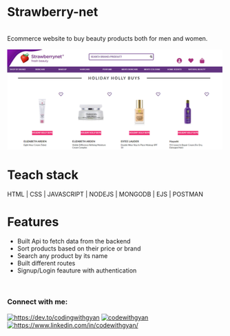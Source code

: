 # Strawberry-net

<br/>
Ecommerce website to buy beauty products both for men and women.
<br/>
<br/>
<img width="500px" src="public/web.PNG"/>
<br/>

# Teach stack

HTML | CSS | JAVASCRIPT | NODEJS | MONGODB | EJS | POSTMAN

# Features

<ul>
    <li>Built Api to fetch data from the backend</li>
    <li>Sort products based on their price or brand</li>
    <li>Search any product by its name</li>
    <li>Built different routes</li>
    <li>Signup/Login feauture with authentication</li>
</ul>
<br/>
<h3 align="left">Connect with me:</h3>
<p align="left">
<a href="https://dev.to/codingwithgyan" target="blank"><img align="center" src="https://raw.githubusercontent.com/rahuldkjain/github-profile-readme-generator/master/src/images/icons/Social/devto.svg" alt="https://dev.to/codingwithgyan" height="30" width="40" /></a>
<a href="https://twitter.com/codewithgyan" target="blank"><img align="center" src="https://raw.githubusercontent.com/rahuldkjain/github-profile-readme-generator/master/src/images/icons/Social/twitter.svg" alt="codewithgyan" height="30" width="40" /></a>
<a href="https://www.linkedin.com/in/codewithgyan/" target="blank"><img align="center" src="https://raw.githubusercontent.com/rahuldkjain/github-profile-readme-generator/master/src/images/icons/Social/linked-in-alt.svg" alt="https://www.linkedin.com/in/codewithgyan/" height="30" width="40" /></a>
</p>
